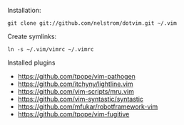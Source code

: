 Installation:

    git clone git://github.com/nelstrom/dotvim.git ~/.vim

Create symlinks:

    ln -s ~/.vim/vimrc ~/.vimrc

Installed plugins

- https://github.com/tpope/vim-pathogen
- https://github.com/itchyny/lightline.vim
- https://github.com/vim-scripts/mru.vim
- https://github.com/vim-syntastic/syntastic
- https://github.com/mfukar/robotframework-vim
- https://github.com/tpope/vim-fugitive
